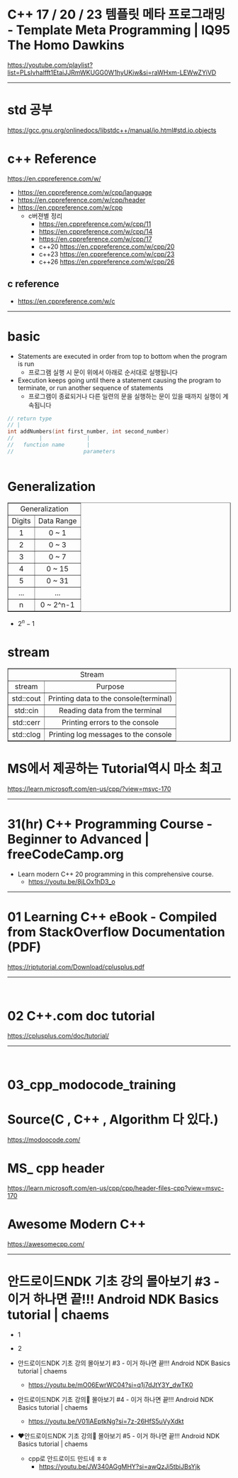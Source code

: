 # C++ 17 / 20 / 23 템플릿 메타 프로그래밍 - Template Meta Programming | IQ95 The Homo Dawkins

https://youtube.com/playlist?list=PLsIvhalfft1EtaiJJRmWKUGG0W1hyUKiw&si=raWHxm-LEWwZYiVD

<hr>

# std 공부 
https://gcc.gnu.org/onlinedocs/libstdc++/manual/io.html#std.io.objects

# c++ Reference
https://en.cppreference.com/w/

- https://en.cppreference.com/w/cpp/language
- https://en.cppreference.com/w/cpp/header
- https://en.cppreference.com/w/cpp
  - c버젼별 정리
    - https://en.cppreference.com/w/cpp/11
    - https://en.cppreference.com/w/cpp/14
    - https://en.cppreference.com/w/cpp/17
    - c++20 https://en.cppreference.com/w/cpp/20
    - c++23 https://en.cppreference.com/w/cpp/23
    - c++26 https://en.cppreference.com/w/cpp/26

## c reference
- https://en.cppreference.com/w/c

<hr>

# basic 

- Statements are executed in order from top to bottom when the program is run
  - 프로그램 실행 시 문이 위에서 아래로 순서대로 실행됩니다
- Execution keeps going until there a statement causing the program to terminate, or run another sequence of statements
  - 프로그램이 종료되거나 다른 일련의 문을 실행하는 문이 있을 때까지 실행이 계속됩니다

```cpp
// return type
// |
int addNumbers(int first_number, int second_number) 
//        |  		     |
//   function name       |
//                      parameters
 	
```

# Generalization


<table border="1">
    <tr>
    <td colspan="2" align="center">Generalization</td>
    </tr>
    <tr align="center">
        <td>Digits</td>
        <td>Data Range</td>
    </tr>
    <tr align="center">
        <td>1</td>
        <td>0 ~ 1</td>
    </tr>
    <tr align="center">
        <td>2</td>
        <td>0 ~ 3</td>
    </tr>
    <tr align="center">
        <td>3</td>
        <td>0 ~ 7</td>
    </tr>
    <tr align="center">
        <td>4</td>
        <td>0 ~ 15</td>
    </tr>
    <tr align="center">
        <td>5</td>
        <td>0 ~ 31</td>
    </tr>
    <tr align="center">
        <td>...</td>
        <td>...</td>
    </tr>
    <tr align="center">
        <td>n</td>
        <td>0 ~ 2^n-1</td>
    </tr>
</table>

- $2^n-1$

# stream

<table border="1">
    <tr>
    <td colspan="2" align="center">Stream</td>
    </tr>
    <tr align="center">
        <td>stream</td>
        <td>Purpose</td>
    </tr>
    <tr align="center">
        <td>std::cout</td>
        <td>Printing data to the console(terminal)</td>
    </tr>
    <tr align="center">
        <td>std::cin</td>
        <td>Reading data from the terminal</td>
    </tr>
    <tr align="center">
        <td>std::cerr</td>
        <td>Printing errors to the console</td>
    </tr>
    <tr align="center">
        <td>std::clog</td>
        <td>Printing log messages to the console</td>
    </tr>
</table>

# MS에서 제공하는 Tutorial역시 마소 최고

https://learn.microsoft.com/en-us/cpp/?view=msvc-170

<hr>

# 31(hr) C++ Programming Course - Beginner to Advanced | freeCodeCamp.org
- Learn modern C++ 20 programming in this comprehensive course.
  - https://youtu.be/8jLOx1hD3_o

<hr>



# 01 Learning C++ eBook - Compiled from StackOverflow Documentation (PDF)

https://riptutorial.com/Download/cplusplus.pdf

<hr>

<br>

# 02 C++.com doc tutorial

https://cplusplus.com/doc/tutorial/

<hr>

<br>

# 03_cpp_modocode_training

# Source(C , C++ , Algorithm 다 있다.)

https://modoocode.com/

# MS\_ cpp header

https://learn.microsoft.com/en-us/cpp/cpp/header-files-cpp?view=msvc-170

# Awesome Modern C++

https://awesomecpp.com/


<hr>

# 안드로이드NDK 기초 강의 몰아보기 #3 - 이거 하나면 끝!!! Android NDK Basics tutorial | chaems

- 1


- 2

- 안드로이드NDK 기초 강의 몰아보기 #3 - 이거 하나면 끝!!! Android NDK Basics tutorial | chaems
  - https://youtu.be/mO06EwrWC04?si=q1j7dJtY3Y_dwTK0
- 안드로이드NDK 기초 강의🎁 몰아보기 #4 - 이거 하나면 끝!!! Android NDK Basics tutorial | chaems
  - https://youtu.be/V01lAEptkNg?si=7z-26HfS5uVyXdkt
- ❤안드로이드NDK 기초 강의💙 몰아보기 #5 - 이거 하나면 끝!!! Android NDK Basics tutorial | chaems
  - cpp로 안드로이드 만드네 ㅎㅎ
    - https://youtu.be/JW340AGgMHY?si=awQzJi5tbiJBsYjk

